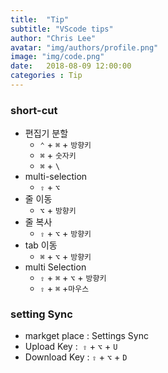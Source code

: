 ```yaml
---
title:  "Tip"
subtitle: "VScode tips"
author: "Chris Lee"
avatar: "img/authors/profile.png"
image: "img/code.png"
date:   2018-08-09 12:00:00
categories : Tip
---
```


### short-cut
- 편집기 분할
  - `⌃` + `⌘` +  `방향키`
  - `⌘` + `숫자키`
  - `⌘` + `\`
- multi-selection
  - `⇧` + `⌥`
- 줄 이동
  - `⌥` + `방향키`
- 줄 복사
  - `⇧` + `⌥` + `방향키`
- tab 이동
  - `⌘` + `⌥` + `방향키`
- multi Selection
  - `⇧` + `⌘` + `⌥` + `방향키`
  - `⇧` + `⌘` +`마우스`

### setting Sync
- markget place : Settings Sync
- Upload Key :  `⇧` + `⌥` + `U`
- Download Key : `⇧` + `⌥` + `D`